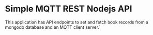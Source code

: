 # Simple MQTT REST Nodejs API

This application has API endpoints to set and fetch book records from a mongodb database and an MQTT client server.`